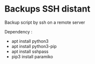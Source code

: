 # Backups SSH distant
Backup script by ssh on a remote server

Dependency :
  - apt install python3
  - apt install python3-pip
  - apt install sshpass
  - pip3 install paramiko
